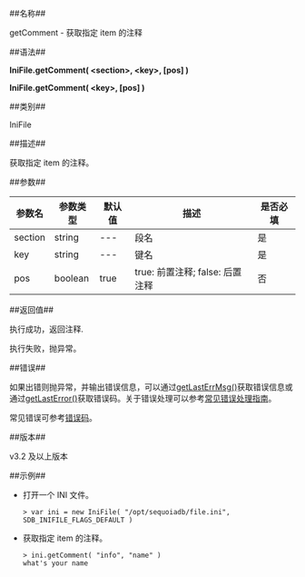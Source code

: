 ##名称##

getComment - 获取指定 item 的注释

##语法##

**IniFile.getComment( \<section\>, \<key\>, \[pos\] )**

**IniFile.getComment( \<key\>, \[pos\] )**

##类别##

IniFile

##描述##

获取指定 item 的注释。

##参数##

| 参数名     | 参数类型 | 默认值  | 描述                            | 是否必填 |
| ---------- | -------- | --------| ------------------------------- | -------- |
| section    | string   | ---     | 段名                            | 是       |
| key        | string   | ---     | 键名                            | 是       |
| pos        | boolean  | true    | true: 前置注释; false: 后置注释 | 否       |

##返回值##

执行成功，返回注释.

执行失败，抛异常。

##错误##

如果出错则抛异常，并输出错误信息，可以通过[getLastErrMsg()](manual/Manual/Sequoiadb_Command/Global/getLastErrMsg.md)获取错误信息或通过[getLastError()](manual/Manual/Sequoiadb_Command/Global/getLastError.md)获取错误码。关于错误处理可以参考[常见错误处理指南](manual/FAQ/faq_sdb.md)。


常见错误可参考[错误码](manual/Manual/Sequoiadb_error_code.md)。

##版本##

v3.2 及以上版本

##示例##

* 打开一个 INI 文件。

    ```lang-javascript
    > var ini = new IniFile( "/opt/sequoiadb/file.ini", SDB_INIFILE_FLAGS_DEFAULT )
    ```

* 获取指定 item 的注释。

    ```lang-javascript
    > ini.getComment( "info", "name" )
    what's your name
    ```